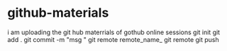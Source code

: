 # github-materials
i  am uploading the git hub materrials of gothub online sessions
git init
git add .
git commit -m "msg "
git remote remote_name_
git remote
git push
